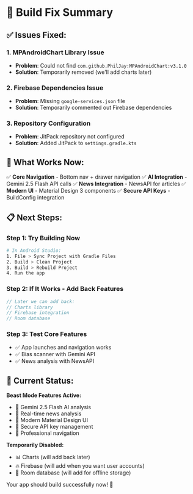# 🔧 Build Fix Summary

## ✅ **Issues Fixed:**

### 1. **MPAndroidChart Library Issue**
- **Problem**: Could not find `com.github.PhilJay:MPAndroidChart:v3.1.0`
- **Solution**: Temporarily removed (we'll add charts later)

### 2. **Firebase Dependencies Issue**
- **Problem**: Missing `google-services.json` file
- **Solution**: Temporarily commented out Firebase dependencies

### 3. **Repository Configuration**
- **Problem**: JitPack repository not configured
- **Solution**: Added JitPack to `settings.gradle.kts`

## 🚀 **What Works Now:**

✅ **Core Navigation** - Bottom nav + drawer navigation
✅ **AI Integration** - Gemini 2.5 Flash API calls
✅ **News Integration** - NewsAPI for articles
✅ **Modern UI** - Material Design 3 components
✅ **Secure API Keys** - BuildConfig integration

## 📋 **Next Steps:**

### **Step 1: Try Building Now**
```bash
# In Android Studio:
1. File > Sync Project with Gradle Files
2. Build > Clean Project
3. Build > Rebuild Project
4. Run the app
```

### **Step 2: If It Works - Add Back Features**
```gradle
// Later we can add back:
// Charts library
// Firebase integration
// Room database
```

### **Step 3: Test Core Features**
- ✅ App launches and navigation works
- ✅ Bias scanner with Gemini API
- ✅ News analysis with NewsAPI

## 🎯 **Current Status:**

**Beast Mode Features Active:**
- 🤖 Gemini 2.5 Flash AI analysis
- 📰 Real-time news analysis
- 🎨 Modern Material Design UI
- 🔐 Secure API key management
- 📱 Professional navigation

**Temporarily Disabled:**
- 📊 Charts (will add back later)
- 🔥 Firebase (will add when you want user accounts)
- 💾 Room database (will add for offline storage)

Your app should build successfully now! 🎉
